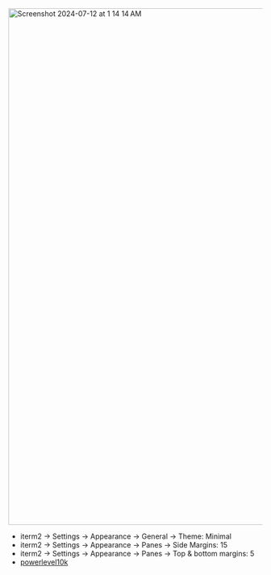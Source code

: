 <img width="1022" alt="Screenshot 2024-07-12 at 1 14 14 AM" src="https://github.com/hackintoanetwork/iterm2-theme/assets/83481196/d4d11af1-6d08-4eb7-8a16-a890303fdffa">

- iterm2 -> Settings -> Appearance -> General -> Theme: Minimal
- iterm2 -> Settings -> Appearance -> Panes -> Side Margins: 15
- iterm2 -> Settings -> Appearance -> Panes -> Top & bottom margins: 5
- [powerlevel10k](https://github.com/romkatv/powerlevel10k)
